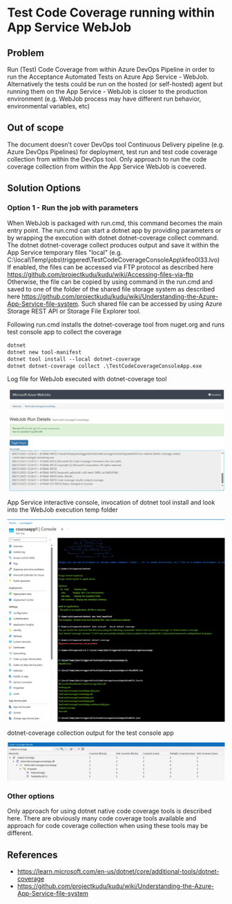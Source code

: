 # Test Code Coverage running within App Service WebJob

## Problem

Run (Test) Code Coverage from within Azure DevOps Pipeline in order to run the Acceptance Automated Tests on Azure App Service - WebJob.
Alternatively the tests could be run on the hosted (or self-hosted) agent but running them on the App Service - WebJob is closer to the production environment (e.g. WebJob process may have different run behavior, environmental variables, etc) 


## Out of scope

The document doesn't cover DevOps tool Continuous Delivery pipeline (e.g. Azure DevOps Pipelines) for deployment, test run and test code coverage collection from within the DevOps tool. Only approach to run the code coverage collection from within the App Service WebJob is coevered.

## Solution Options

### Option 1 - Run the job with parameters

When WebJob is packaged with run.cmd, this command becomes the main entry point. The run.cmd can start a dotnet app by providing parameters or by wrapping the execution with dotnet dotnet-coverage collect command.
The dotnet dotnet-coverage collect produces output and save it within the App Service temporary files "local" (e.g. C:\local\Temp\jobs\triggered\TestCodeCoverageConsoleApp\kfeo0l33.lvo)
If enabled, the files can be accessed via FTP protocol as described here https://github.com/projectkudu/kudu/wiki/Accessing-files-via-ftp
Otherwise, the file can be copied by using command in the run.cmd and saved to one of the folder of the shared file storage system as described here https://github.com/projectkudu/kudu/wiki/Understanding-the-Azure-App-Service-file-system. Such shared file can be accessed by using Azure Storage REST API or Storage File Explorer tool.

Following run.cmd installs the dotnet-coverage tool from nuget.org and runs test console app to collect the coverage

```
dotnet
dotnet new tool-manifest
dotnet tool install --local dotnet-coverage
dotnet dotnet-coverage collect .\TestCodeCoverageConsoleApp.exe
```

Log file for WebJob executed with dotnet-coverage tool

![Alt text](Resources/image02.jpg)

App Service interactive console,  invocation of dotnet tool install and look into the WebJob execution temp folder 

![Alt text](Resources/image01.jpg)

dotnet-coverage collection output for the test console app

![Alt text](Resources/image03.jpg)

### Other options

Only approach for using dotnet native code coverage tools is described here. There are obviously many code coverage tools available and approach for code coverage collection when using these tools may be different.


## References

- https://learn.microsoft.com/en-us/dotnet/core/additional-tools/dotnet-coverage
- https://github.com/projectkudu/kudu/wiki/Understanding-the-Azure-App-Service-file-system